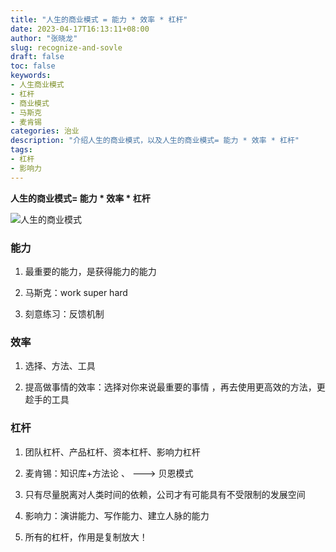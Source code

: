 ```yaml
---
title: "人生的商业模式 = 能力 * 效率 * 杠杆"
date: 2023-04-17T16:13:11+08:00
author: "张晓龙"
slug: recognize-and-sovle
draft: false
toc: false
keywords: 
- 人生商业模式
- 杠杆
- 商业模式
- 马斯克
- 麦肯锡
categories: 治业
description: "介绍人生的商业模式，以及人生的商业模式= 能力 * 效率 * 杠杆"
tags: 
- 杠杆
- 影响力
---
```


**人生的商业模式= 能力 * 效率 * 杠杆**

![人生的商业模式](https://media.techwhims.com/techwhims/WechatIMG469.png)

### 能力

1. 最重要的能力，是获得能力的能力

2. 马斯克：work super hard

3. 刻意练习：反馈机制

### 效率

1. 选择、方法、工具

2. 提高做事情的效率：选择对你来说最重要的事情 ，再去使用更高效的方法，更趁手的工具

### 杠杆

1. 团队杠杆、产品杠杆、资本杠杆、影响力杠杆

2. 麦肯锡：知识库+方法论 、 ---> 贝恩模式

3. 只有尽量脱离对人类时间的依赖，公司才有可能具有不受限制的发展空间

4. 影响力：演讲能力、写作能力、建立人脉的能力

5. 所有的杠杆，作用是复制放大！


